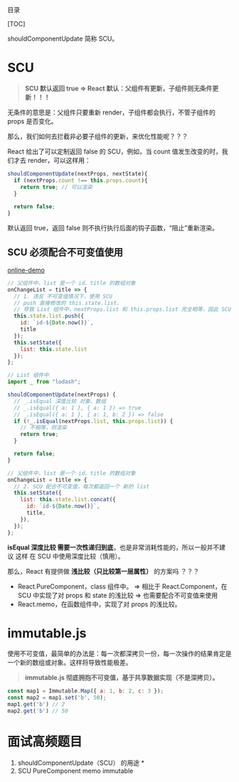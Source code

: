 

目录

[TOC]

shouldComponentUpdate 简称 SCU。

# SCU
>**SCU 默认返回 true => 
React 默认：父组件有更新，子组件则无条件更新！！！** 

无条件的意思是：父组件只要重新 render，子组件都会执行，不管子组件的 props 是否变化。

那么，我们如何去拦截非必要子组件的更新，来优化性能呢？？？

React 给出了可以定制返回 false 的 SCU，例如，当 count 值发生改变的时，我们才去 render，可以这样用：
```javascript
shouldComponentUpdate(nextProps, nextState){
  if (nextProps.count !== this.props.count){
    return true; // 可以渲染
  }
  
  return false;
}
```
默认返回 true，返回 false 则不执行执行后面的钩子函数，“阻止”重新渲染。



## SCU 必须配合不可变值使用 
[online-demo](https://codesandbox.io/s/react-base-6tspi?file=/src/SCUDemo/index.js)

```js
// 父组件中，list 是一个 id、title 的数组对象
onChangeList = title => {
  // 1. 违反 不可变值情况下，使用 SCU
  // push 直接修改的 this.state.list，
  // 导致 List 组件中，nextProps.list 和 this.props.list 完全相等，因此 SCU 返回 false 拦截了渲染
  this.state.list.push({
    id: `id-${Date.now()}`,
    title
  });
  this.setState({
    list: this.state.list
  });
};
```
```js
// List 组件中
import _ from "lodash";

shouldComponentUpdate(nextProps) {
  // _.isEqual 深度比较 对象、数组
  // _.isEqual({ a: 1 }, { a: 1 }) => true
  // _.isEqual({ a: 1 }, { a: 1, b: 2 }) => false
  if (!_.isEqual(nextProps.list, this.props.list)) {
    // 不相等，则渲染
    return true;
  }

  return false;
}
```

```js
// 父组件中，list 是一个 id、title 的数组对象
onChangeList = title => {
  // 2. SCU 配合不可变值，每次都返回一个 新的 list
  this.setState({
    list: this.state.list.concat({
      id: `id-${Date.now()}`,
      title,
    }),
  });
};
```
**isEqual 深度比较 需要一次性递归到底**，也是非常消耗性能的，所以一般并不建议 这样 在 SCU 中使用深度比较（慎用）。
 
那么，React 有提供做 **浅比较（只比较第一层属性）** 的方案吗 ？？？
- React.PureComponent，class 组件中。
=> 相比于 React.Component，在 SCU 中实现了对 props 和 state 的浅比较
=> 也需要配合不可变值来使用
- React.memo，在函数组件中，实现了对 props 的浅比较。





# immutable.js

使用不可变值，最简单的办法是：每一次都深拷贝一份，每一次操作的结果肯定是一个新的数组或对象。这样将导致性能极差。

> **immutable.js 彻底拥抱不可变值，基于共享数据实现（不是深拷贝）。**

```js
const map1 = Immutable.Map({ a: 1, b: 2, c: 3 });
const map2 = map1.set('b', 50);
map1.get('b') // 2
map2.get('b') // 50
```




# 面试高频题目
1. shouldComponentUpdate（SCU） 的用途 *
2. SCU PureComponent memo immutable
